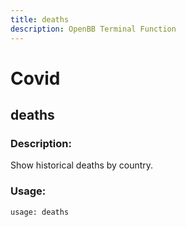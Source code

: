 ```yaml
---
title: deaths
description: OpenBB Terminal Function
---
```


# Covid

## deaths

### Description: 

Show historical deaths by country.

### Usage: 
```python
usage: deaths
```



